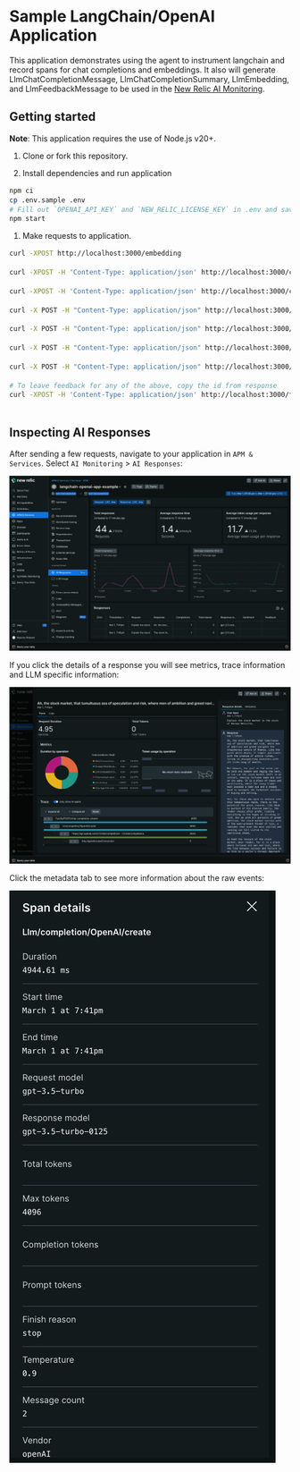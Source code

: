 # Sample LangChain/OpenAI Application
This application demonstrates using the agent to instrument langchain and record spans for chat completions and embeddings.  It also will generate LlmChatCompletionMessage, LlmChatCompletionSummary, LlmEmbedding, and LlmFeedbackMessage to be used in the [New Relic AI Monitoring](https://newrelic.com/platform/ai-monitoring).


## Getting started
**Note**: This application requires the use of Node.js v20+.

 1. Clone or fork this repository.

 1. Install dependencies and run application

```sh
npm ci
cp .env.sample .env
# Fill out `OPENAI_API_KEY` and `NEW_RELIC_LICENSE_KEY` in .env and save 
npm start
```

 1. Make requests to application.

```sh
curl -XPOST http://localhost:3000/embedding

curl -XPOST -H 'Content-Type: application/json' http://localhost:3000/chat-completion -d '{"message":"How much wood could a woodchuck chuck if a woodchuck could chuck wood?"}'

curl -XPOST -H 'Content-Type: application/json' http://localhost:3000/chat-completion-stream -d '{"message":"Explain the rules of jai alai"}'

curl -X POST -H "Content-Type: application/json" http://localhost:3000/memory_vector -d '{"message":"Describe a bridge", "model":"gpt-4", "temperature": 1}' 

curl -X POST -H "Content-Type: application/json" http://localhost:3000/memory_vector -d '{"message":"Describe a tunnel", "model":"gpt-4", "temperature": 1}'

curl -X POST -H "Content-Type: application/json" http://localhost:3000/tools -d '{"message":"midge"}'

curl -X POST -H "Content-Type: application/json" http://localhost:3000/tools -d '{"message":"chunnel"}'

# To leave feedback for any of the above, copy the id from response
curl -XPOST -H 'Content-Type: application/json' http://localhost:3000/feedback -d '{"id":"<response_id>"}'
 
```

## Inspecting AI Responses
After sending a few requests, navigate to your application in `APM & Services`.  Select `AI Monitoring` > `AI Responses`:

![AI Responses Landing](./images/ai-home.png?raw=true "AI Responses Landing")

If you click the details of a response you will see metrics, trace information and LLM specific information:


![AI Response](./images/response-details.png?raw=true "AI Response Details")

Click the metadata tab to see more information about the raw events:


![AI Response Meta](./images/response-metadata.png?raw=true "AI Response Meta")

